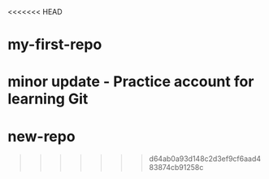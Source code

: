 <<<<<<< HEAD
# my-first-repo
minor update - Practice account for learning Git
=======
# new-repo
>>>>>>> d64ab0a93d148c2d3ef9cf6aad483874cb91258c
